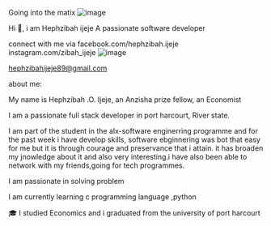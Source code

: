Going into the matix
![image](https://github.com/hephzibahij/hephzibahij/assets/128981877/ceaf39f6-c2c2-4b1f-9cf9-8cecad3305ed)

Hi 👋, i am Hephzibah ijeje
A passionate software developer

connect with me via 
facebook.com/hephzibah.ijeje
instagram.com/zibah_ijeje
![image](https://github.com/hephzibahij/hephzibahij/assets/128981877/9fefd2ba-3ac3-4e2b-b74d-22f17c43ddae)

hephzibahijeje89@gmail.com

about me:

My name is Hephzibah .O. Ijeje, an Anzisha prize fellow, an Economist


I am a passionate full stack developer in port harcourt, River state.


I am part of the student in the alx-software enginerring programme and for the past week i have develop skills, software ebginnering was bot that easy for me but it is through courage and preservance that i attain. it has broaden my jnowledge about it and also very interesting.i have also been able to network with my friends,going for tech programmes.


I am passionate in solving problem

I am currently learning c programming language ,python


🎓 I studied Economics and i graduated from the university of port harcourt
